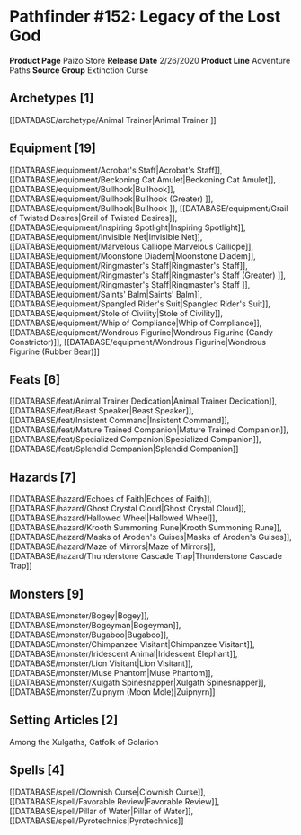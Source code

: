 ﻿---
id: '23'
name: Pathfinder 152. Legacy of the Lost God
rarity: Common
rus_type_level: null
source: null
trait: null
type: Source

---
# Pathfinder #152: Legacy of the Lost God

**Product Page** Paizo Store
**Release Date** 2/26/2020
**Product Line** Adventure Paths
**Source Group** Extinction Curse

## Archetypes [1]

[[DATABASE/archetype/Animal Trainer|Animal Trainer
]]

## Equipment [19]

[[DATABASE/equipment/Acrobat's Staff|Acrobat's Staff]], [[DATABASE/equipment/Beckoning Cat Amulet|Beckoning Cat Amulet]], [[DATABASE/equipment/Bullhook|Bullhook]], [[DATABASE/equipment/Bullhook|Bullhook (Greater)
]], [[DATABASE/equipment/Bullhook|Bullhook
]], [[DATABASE/equipment/Grail of Twisted Desires|Grail of Twisted Desires]], [[DATABASE/equipment/Inspiring Spotlight|Inspiring Spotlight]], [[DATABASE/equipment/Invisible Net|Invisible Net]], [[DATABASE/equipment/Marvelous Calliope|Marvelous Calliope]], [[DATABASE/equipment/Moonstone Diadem|Moonstone Diadem]], [[DATABASE/equipment/Ringmaster's Staff|Ringmaster's Staff]], [[DATABASE/equipment/Ringmaster's Staff|Ringmaster's Staff (Greater)
]], [[DATABASE/equipment/Ringmaster's Staff|Ringmaster's Staff
]], [[DATABASE/equipment/Saints' Balm|Saints' Balm]], [[DATABASE/equipment/Spangled Rider's Suit|Spangled Rider's Suit]], [[DATABASE/equipment/Stole of Civility|Stole of Civility]], [[DATABASE/equipment/Whip of Compliance|Whip of Compliance]], [[DATABASE/equipment/Wondrous Figurine|Wondrous Figurine (Candy Constrictor)]], [[DATABASE/equipment/Wondrous Figurine|Wondrous Figurine (Rubber Bear)]]

## Feats [6]

[[DATABASE/feat/Animal Trainer Dedication|Animal Trainer Dedication]], [[DATABASE/feat/Beast Speaker|Beast Speaker]], [[DATABASE/feat/Insistent Command|Insistent Command]], [[DATABASE/feat/Mature Trained Companion|Mature Trained Companion]], [[DATABASE/feat/Specialized Companion|Specialized Companion]], [[DATABASE/feat/Splendid Companion|Splendid Companion]]

## Hazards [7]

[[DATABASE/hazard/Echoes of Faith|Echoes of Faith]], [[DATABASE/hazard/Ghost Crystal Cloud|Ghost Crystal Cloud]], [[DATABASE/hazard/Hallowed Wheel|Hallowed Wheel]], [[DATABASE/hazard/Krooth Summoning Rune|Krooth Summoning Rune]], [[DATABASE/hazard/Masks of Aroden's Guises|Masks of Aroden's Guises]], [[DATABASE/hazard/Maze of Mirrors|Maze of Mirrors]], [[DATABASE/hazard/Thunderstone Cascade Trap|Thunderstone Cascade Trap]]

## Monsters [9]

[[DATABASE/monster/Bogey|Bogey]], [[DATABASE/monster/Bogeyman|Bogeyman]], [[DATABASE/monster/Bugaboo|Bugaboo]], [[DATABASE/monster/Chimpanzee Visitant|Chimpanzee Visitant]], [[DATABASE/monster/Iridescent Animal|Iridescent Elephant]], [[DATABASE/monster/Lion Visitant|Lion Visitant]], [[DATABASE/monster/Muse Phantom|Muse Phantom]], [[DATABASE/monster/Xulgath Spinesnapper|Xulgath Spinesnapper]], [[DATABASE/monster/Zuipnyrn (Moon Mole)|Zuipnyrn]]

## Setting Articles [2]

Among the Xulgaths, Catfolk of Golarion

## Spells [4]

[[DATABASE/spell/Clownish Curse|Clownish Curse]], [[DATABASE/spell/Favorable Review|Favorable Review]], [[DATABASE/spell/Pillar of Water|Pillar of Water]], [[DATABASE/spell/Pyrotechnics|Pyrotechnics]]